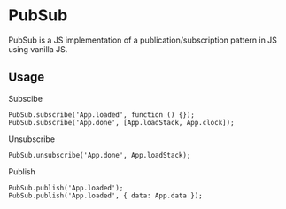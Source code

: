 # PubSub

PubSub is a JS implementation of a publication/subscription pattern in JS
using vanilla JS.

## Usage

Subscibe

    PubSub.subscribe('App.loaded', function () {});
    PubSub.subscribe('App.done', [App.loadStack, App.clock]);

Unsubscribe

    PubSub.unsubscribe('App.done', App.loadStack);

Publish

    PubSub.publish('App.loaded');
    PubSub.publish('App.loaded', { data: App.data });
